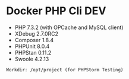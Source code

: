 # Docker PHP Cli DEV

- PHP 7.3.2 (with OPCache and MySQL client)
- XDebug 2.7.0RC2
- Composer 1.8.4
- PHPUnit 8.0.4
- PHPStan 0.11.2
- Swoole 4.2.13

```
Workdir: /opt/project (for PHPStorm Testing)
```